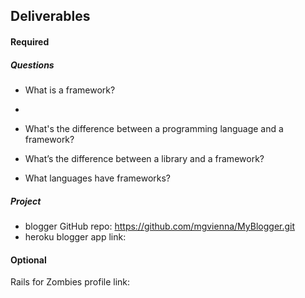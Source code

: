 ## Deliverables
#### Required
##### Questions
- What is a framework?
- 

- What's the difference between a programming language and a framework?
- What’s the difference between a library and a framework?
- What languages have frameworks?

##### Project
- blogger GitHub repo: https://github.com/mgvienna/MyBlogger.git
- heroku blogger app link:

#### Optional
Rails for Zombies profile link:
